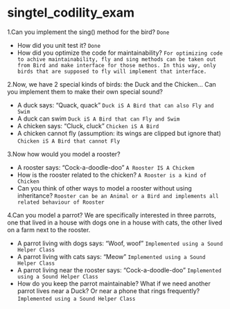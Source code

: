 # singtel_codility_exam

1.Can you implement the sing() method for the bird? `Done`
  - How did you unit test it? `Done` 
  - How did you optimize the code for maintainability? `For optimizing code to achive maintainability,
     fly and sing methods can be taken out from Bird and make interface for those methos. In this way, only birds that are supposed
     to fly will implement that interface.`

2.Now, we have 2 special kinds of birds: the Duck and the Chicken... Can you
implement them to make their own special sound?
 - A duck says: “Quack, quack” `Duck iS A Bird that can also Fly and Swim`
 - A duck can swim `Duck iS A Bird that can Fly and Swim`
 - A chicken says: “Cluck, cluck” `Chicken iS A Bird`
 - A chicken cannot fly (assumption: its wings are clipped but ignore that) `Chicken iS A Bird that cannot Fly`
 
3.Now how would you model a rooster?
 - A rooster says: “Cock-a-doodle-doo” `A Rooster IS A Chickem`
 - How is the rooster related to the chicken? `A Rooster is a kind of Chicken`
 - Can you think of other ways to model a rooster without using inheritance? `Rooster can be an Animal or a Bird and implements
   all related behaviour of Rooster`

4.Can you model a parrot? We are specifically interested in three parrots, one that lived in a house with dogs one in a house with cats, the other lived on a farm next to the rooster.
 - A parrot living with dogs says: “Woof, woof” `Implemented using a Sound Helper Class`
 - A parrot living with cats says: “Meow” `Implemented using a Sound Helper Class`
 - A parrot living near the rooster says: “Cock-a-doodle-doo” `Implemented using a Sound Helper Class` 
 - How do you keep the parrot maintainable? What if we need another parrot
   lives near a Duck? Or near a phone that rings frequently? `Implemented using a Sound Helper Class`